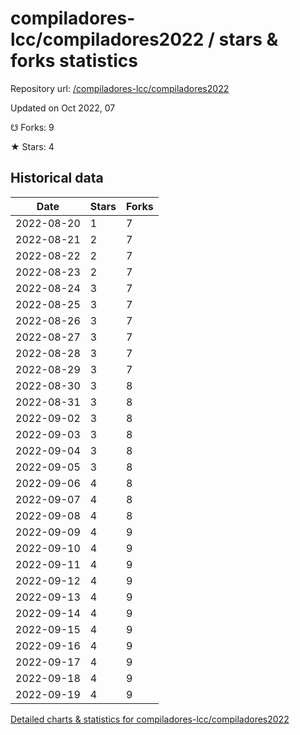 # compiladores-lcc/compiladores2022 / stars & forks statistics

Repository url: [/compiladores-lcc/compiladores2022](https://github.com/compiladores-lcc/compiladores2022)

Updated on Oct 2022, 07

☋ Forks: 9

★ Stars: 4

## Historical data
| Date | Stars | Forks |
|------|-------|-------|
| 2022-08-20 | 1 | 7 | 
| 2022-08-21 | 2 | 7 | 
| 2022-08-22 | 2 | 7 | 
| 2022-08-23 | 2 | 7 | 
| 2022-08-24 | 3 | 7 | 
| 2022-08-25 | 3 | 7 | 
| 2022-08-26 | 3 | 7 | 
| 2022-08-27 | 3 | 7 | 
| 2022-08-28 | 3 | 7 | 
| 2022-08-29 | 3 | 7 | 
| 2022-08-30 | 3 | 8 | 
| 2022-08-31 | 3 | 8 | 
| 2022-09-02 | 3 | 8 | 
| 2022-09-03 | 3 | 8 | 
| 2022-09-04 | 3 | 8 | 
| 2022-09-05 | 3 | 8 | 
| 2022-09-06 | 4 | 8 | 
| 2022-09-07 | 4 | 8 | 
| 2022-09-08 | 4 | 8 | 
| 2022-09-09 | 4 | 9 | 
| 2022-09-10 | 4 | 9 | 
| 2022-09-11 | 4 | 9 | 
| 2022-09-12 | 4 | 9 | 
| 2022-09-13 | 4 | 9 | 
| 2022-09-14 | 4 | 9 | 
| 2022-09-15 | 4 | 9 | 
| 2022-09-16 | 4 | 9 | 
| 2022-09-17 | 4 | 9 | 
| 2022-09-18 | 4 | 9 | 
| 2022-09-19 | 4 | 9 | 


[Detailed charts & statistics for compiladores-lcc/compiladores2022](https://reviewgithub.com/rep/compiladores-lcc/compiladores2022)
